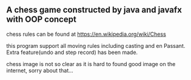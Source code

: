 ## **A chess game constructed by java and javafx with OOP concept**

chess rules can be found at https://en.wikipedia.org/wiki/Chess

this program support all moving rules including casting and en Passant. Extra feature(undo and step record) has been made.

chess image is not so clear as it is hard to found good image on the internet, sorry about that...
